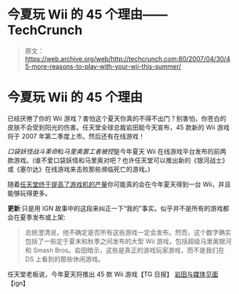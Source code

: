 # 今夏玩 Wii 的 45 个理由——TechCrunch

> 原文：<https://web.archive.org/web/http://techcrunch.com:80/2007/04/30/45-more-reasons-to-play-with-your-wii-this-summer/>

# 今夏玩 Wii 的 45 个理由

已经厌倦了你的 Wii 游戏？害怕这个夏天你真的不得不出门？别害怕，你苍白的皮肤不会受到阳光的伤害。任天堂全球总裁岩田聪今天宣布，45 款新的 Wii 游戏将于 2007 年第二季度上市。然后还有在线游戏！

*口袋妖怪战斗革命*和*马里奥罢工者被控*是今年夏天 Wii 在线游戏平台发布的前两款游戏。(谁不爱口袋妖怪和马里奥对吧？也许任天堂可以推出新的《银河战士》或《塞尔达》在线游戏来击败那些濒临死亡的游戏。)

随着[任天堂终于提高了游戏机的产量](https://web.archive.org/web/20210421174821/http://crunchgear.com/2007/04/27/nintendo-will-finally-increase-wii-production-to-meet-demand/)你可能真的会在今年夏天得到一台 Wii，并且能够玩得更多。

**更新**:只是用 IGN 故事中的这段来纠正一下“我的”事实。似乎并不是所有的游戏都会在夏季发布或上架:

> 总统澄清说，他不确定是否所有这些游戏一定会发布。然而，这个数字确实包括了一些定于夏末和秋季之间发布的大型 Wii 游戏，包括超级马里奥银河和 Smash Bros。岩田暗示，这些是真正的游戏玩家游戏，而不是我们在 DS 上看到的那些休闲游戏。

任天堂老板说，今年夏天将推出 45 款 Wii 游戏【TG 日报】
[岩田与媒体见面](https://web.archive.org/web/20210421174821/http://wii.ign.com/articles/784/784065p1.html)【ign】